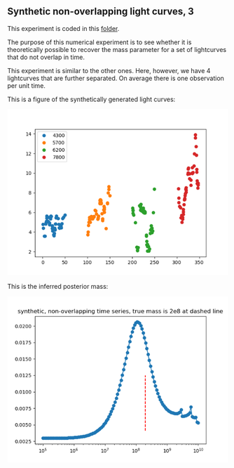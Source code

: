 ## Synthetic non-overlapping light curves, 3

This experiment is coded in this [folder](Synthetics/Experiment6/).

The purpose of this numerical experiment is to see whether it is theoretically possible to recover the mass parameter for a set of lightcurves that do not overlap in time.

This experiment is similar to the other ones. Here, however, we have 4 lightcurves that are further separated. On average there is one observation per unit time.

This is a figure of the synthetically generated light curves:

![Non_overlapping_lightcurves](Synthetics/Experiment6/lightcurves.png)

This is the inferred posterior mass:

![posterior_mass](Synthetics/Experiment6/posteriormass.png)
